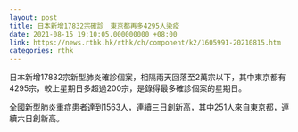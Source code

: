 ```yaml
---
layout: post
title: 日本新增17832宗確診　東京都再多4295人染疫
date: 2021-08-15 19:10:05.000000000 +08:00
link: https://news.rthk.hk/rthk/ch/component/k2/1605991-20210815.htm
categories: rthk
---
```


日本新增17832宗新型肺炎確診個案，相隔兩天回落至2萬宗以下，其中東京都有4295宗，較上星期日多超過200宗，是錄得最多確診個案的星期日。

全國新型肺炎重症患者達到1563人，連續三日創新高，其中251人來自東京都，連續六日創新高。
